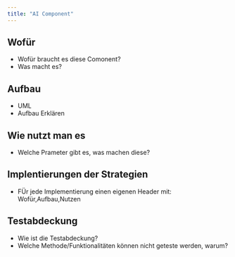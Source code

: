 ```yaml
---
title: "AI Component"
---
```


## Wofür

- Wofür braucht es diese Comonent?
- Was macht es?

## Aufbau

- UML
- Aufbau Erklären

## Wie nutzt man es

- Welche Prameter gibt es, was machen diese?

## Implentierungen der Strategien

- FÜr jede Implementierung einen eigenen Header mit: Wofür,Aufbau,Nutzen

## Testabdeckung

- Wie ist die Testabdeckung?
- Welche Methode/Funktionalitäten können nicht geteste werden, warum? 